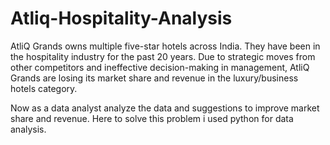 # Atliq-Hospitality-Analysis
AtliQ Grands owns multiple five-star hotels across India. They have been in the hospitality industry for the past 20 years. Due to strategic moves from other competitors and ineffective decision-making in management, AtliQ Grands are losing its market share and revenue in the luxury/business hotels category.

Now as a data analyst analyze the data and suggestions to improve market share and revenue. Here to solve this problem i used python for data analysis.
